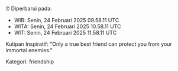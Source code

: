 ⏰ Diperbarui pada:
- WIB: Senin, 24 Februari 2025 09.58.11 UTC
- WITA: Senin, 24 Februari 2025 10.58.11 UTC
- WIT: Senin, 24 Februari 2025 11.58.11 UTC

Kutipan Inspiratif:
"Only a true best friend can protect you from your immortal enemies."


Kategori: friendship

